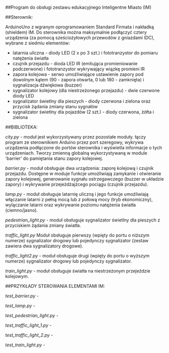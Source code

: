 ##Program do obsługi zestawu edukacyjnego Inteligentne Miasto (IM)

##Sterownik:

ArduinoUno z wgranym oprogramowaniem Standard Firmata i nakładką (shieldem) IM.
Do sterownika można maksymalnie podłączyć cztery urządzenia (za pomocą sześciożyłowych przewodów z gniazdami IDC), 
wybrane z siedmiu elementów:
* latarnia uliczna - diody LED (2 x po 3 szt.) i fototranzystor do pomiaru natężenia światła
* czujnik przejazdu - dioda LED IR (emitująca promieniowanie podczerwone) i fototranzystor wykrywający wiązkę promieni IR
* zapora kolejowa - serwo umożliwiające ustawienie zapory pod dowolnym kątem (90 - zapora otwarta, 0 lub 180 - zamknięta)
  i sygnalizacja dźwiękowa (buzzer)
* sygnalizator kolejowy (dla niestrzeżonego przejazdu) - dwie czerwone diody LED
* sygnalizator świetlny dla pieszych - diody czerwona i zielona oraz przycisk żądania zmiany stanu sygnałów
* sygnalizator świetlny dla pojazdów (2 szt.) -  diody czerwona, żółta i zielona

##BIBLIOTEKA:

*city.py* - moduł jest wykorzystywany przez pozostałe moduły. łączy program ze sterownikiem Arduino przez port szeregowy,
wykrywa urządzenia podłączone do portów sterownika i wyświetla informacje o tych urządzeniach.
Tworzy zmienną globalną wykorzystywaną w module 'barrier' do pamiętania stanu zapory kolejowej.

*barrier.py* - moduł obsługuje dwa urządzenia: zaporę kolejową i czujnik przejazdu.
Dostępne w moduje funkcje umożliwiają zamykanie i otwieranie zapory kolejowej, generowanie sygnału
ostrzegawczego (buzzer w układzie zapory) i wykrywanie przejeżdżajżcego pociągu (czujnik przejazdu).

*lamp.py* - moduł obsługuje latarnię uliczną i jego funkcje umożliwiają włączanie latarni z pełną mocą lub z połową mocy
(tryb ekonomiczny), wylączanie latarni oraz wykrywanie poziomu natężenia światła (ciemno/jasno).

*pedestrian_light.py* - moduł obsługuje sygnalizator świetlny dla pieszych z przyciskiem żądania zmiany światła.

*traffic_light.py*
Moduł obsługuje pierwszy (wpięty do portu o niższym numerze) sygnalizator drogowy
lub pojedynczy sygnalizator (zestaw zawiera dwa sygnalizatory drogowe).

*traffic_light2.py* - moduł obsługuje drugi (wpięty do portu o wyższym numerze) sygnalizator drogowy
lub pojedynczy sygnalizator.

*train_light.py* - moduł obsługuje światła na niestrzeżonym przejeździe kolejowym.

##PRZYKŁADY STEROWANIA ELEMENTAMI IM:

*test_barrier.py* - 

*test_lamp.py* - 

*test_pedestrian_light.py* -

*test_traffic_light_1.py* -

*test_traffic_light_2.py* -

*test_train_light.py* -
